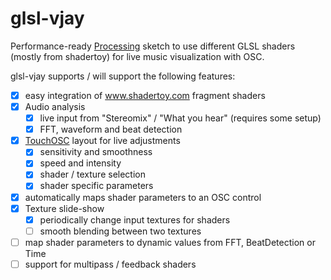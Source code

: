 # glsl-vjay
Performance-ready [Processing](https://processing.org/) sketch to use different GLSL shaders (mostly from shadertoy) for live music visualization with OSC.

glsl-vjay supports / will support the following features:
- [x] easy integration of www.shadertoy.com fragment shaders
- [x] Audio analysis
  - [x] live input from "Stereomix" / "What you hear" (requires some setup)
  - [x] FFT, waveform and beat detection
- [x] [TouchOSC](http://hexler.net/software/touchosc) layout for live adjustments
  - [x] sensitivity and smoothness 
  - [x] speed and intensity
  - [x] shader / texture selection
  - [x] shader specific parameters
- [x] automatically maps shader parameters to an OSC control
- [x] Texture slide-show
  - [x] periodically change input textures for shaders
  - [ ] smooth blending between two textures
- [ ] map shader parameters to dynamic values from FFT, BeatDetection or Time
- [ ] support for multipass / feedback shaders

